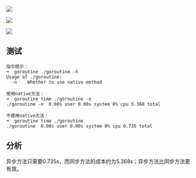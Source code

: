 
![](https://jersey.github.io/documentation/latest/images/rx-client-problem.png)

![](https://jersey.github.io/documentation/latest/images/rx-client-sync-approach.png)

![](https://jersey.github.io/documentation/latest/images/rx-client-async-approach.png)

## 测试

```
指令提示：
➜  goroutine ./goroutine -h
Usage of ./goroutine:
  -n    Whether to use native method

使用native方法：
➜  goroutine time ./goroutine -n
./goroutine -n  0.00s user 0.00s system 0% cpu 5.368 total

不使用native方法：
➜  goroutine time ./goroutine   
./goroutine  0.00s user 0.00s system 0% cpu 0.735 total

```

## 分析
异步方法只需要0.735s，而同步方法的成本约为5.368s；异步方法比同步方法更有效。


